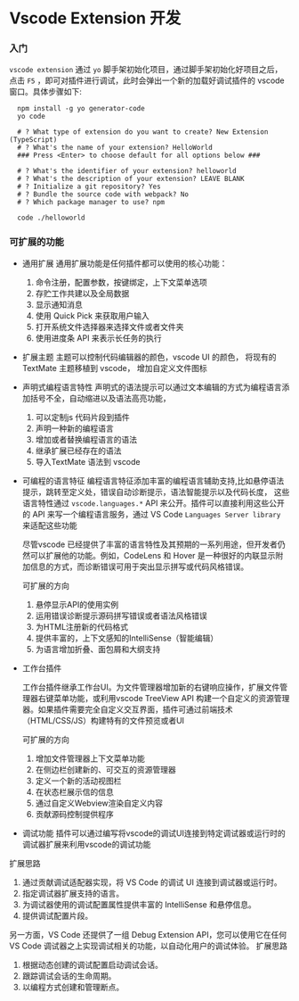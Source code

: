 # Vscode Extension 开发

### 入门
`vscode extension` 通过 `yo` 脚手架初始化项目，通过脚手架初始化好项目之后，点击 `F5` ，即可对插件进行调试，此时会弹出一个新的加载好调试插件的 vscode 窗口。具体步骤如下:

```shell
  npm install -g yo generator-code
  yo code

  # ? What type of extension do you want to create? New Extension (TypeScript)
  # ? What's the name of your extension? HelloWorld
  ### Press <Enter> to choose default for all options below ###

  # ? What's the identifier of your extension? helloworld
  # ? What's the description of your extension? LEAVE BLANK
  # ? Initialize a git repository? Yes
  # ? Bundle the source code with webpack? No
  # ? Which package manager to use? npm

  code ./helloworld
```

### 可扩展的功能

 - 通用扩展
  通用扩展功能是任何插件都可以使用的核心功能：
   1. 命令注册，配置参数，按键绑定，上下文菜单选项
   2. 存贮工作共建以及全局数据
   3. 显示通知消息
   4. 使用 Quick Pick 来获取用户输入
   5. 打开系统文件选择器来选择文件或者文件夹
   6. 使用进度条 API 来表示长任务的执行

- 扩展主题
  主题可以控制代码编辑器的颜色，vscode UI 的颜色， 将现有的 TextMate 主题移植到 vscode， 增加自定义文件图标


- 声明式编程语言特性
  声明式的语法提示可以通过文本编辑的方式为编程语言添加括号不全，自动缩进以及语法高亮功能，
   1. 可以定制js 代码片段到插件 
   2. 声明一种新的编程语言
   3. 增加或者替换编程语言的语法
   4. 继承扩展已经存在的语法
   5. 导入TextMate 语法到 vscode


- 可编程的语言特征
  编程语言特征添加丰富的编程语言辅助支持,比如悬停语法提示，跳转至定义处，错误自动诊断提示，语法智能提示以及代码长度，
  这些语言特性通过 `vscode.languages.*` API 来公开。插件可以直接利用这些公开的 API 来写一个编程语言服务，通过 VS Code `Languages Server library` 来适配这些功能

  尽管vscode 已经提供了丰富的语言特性及其预期的一系列用途，但开发者仍然可以扩展他的功能。例如，CodeLens 和 Hover 是一种很好的内联显示附加信息的方式，而诊断错误可用于突出显示拼写或代码风格错误。

  可扩展的方向
  1. 悬停显示API的使用实例
  2. 运用错误诊断提示源码拼写错误或者语法风格错误
  3. 为HTML注册新的代码格式
  4. 提供丰富的，上下文感知的IntelliSense（智能编辑）
  5. 为语言增加折叠、面包屑和大纲支持

- 工作台插件

  工作台插件继承工作台UI。为文件管理器增加新的右键响应操作，扩展文件管理器右键菜单功能，或利用vscode TreeView API 构建一个自定义的资源管理器。如果插件需要完全自定义交互界面，插件可通过前端技术（HTML/CSS/JS）构建特有的文件预览或者UI

  可扩展的方向
  1. 增加文件管理器上下文菜单功能
  2. 在侧边栏创建新的、可交互的资源管理器
  3. 定义一个新的活动视图栏
  4. 在状态栏展示信的信息
  5. 通过自定义Webview渲染自定义内容
  6. 贡献源码控制提供程序

- 调试功能
  插件可以通过编写将vscode的调试UI连接到特定调试器或运行时的调试器扩展来利用vscode的调试功能

扩展思路

1. 通过贡献调试适配器实现，将 VS Code 的调试 UI 连接到调试器或运行时。
2. 指定调试器扩展支持的语言。
3. 为调试器使用的调试配置属性提供丰富的 IntelliSense 和悬停信息。
4. 提供调试配置片段。

另一方面，VS Code 还提供了一组 Debug Extension API，您可以使用它在任何 VS Code 调试器之上实现调试相关的功能，以自动化用户的调试体验。
扩展思路
1. 根据动态创建的调试配置启动调试会话。
2. 跟踪调试会话的生命周期。
3. 以编程方式创建和管理断点。

